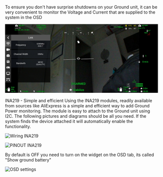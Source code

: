 To ensure you don't have surprise shutdowns on your Ground unit, it can be very convenient to monitor the Voltage and Current that are supplied to the system in the OSD

![OSD VIEW](.gitbook/assets/Sidebarsettings.jpg)

INA219 - Simple and efficient
Using the INA219 modules, readily available from sources like AliExpress is a simple and efficient way to add Ground Power monitoring. The module is easy to attach to the Ground unit using I2C. The following pictures and diagrams should be all you need. If the system finds the device attached it will automatically enable the functionality.

![Wiring INA219](../.gitbook/assets/esquema_ina219.jpg)

![PINOUT INA219](../.gitbook/assets/Pinout_ina219.jpg)

By default is OFF you need to turn on the widget on the OSD tab, its called "Show ground battery"

![OSD settings](../.gitbook/assets/OSD_settings.jpg)
